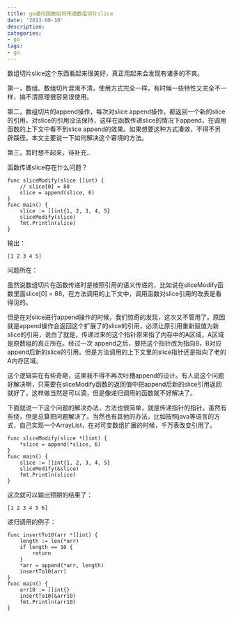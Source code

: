 ```yaml
---
title: go递归函数如何传递数组切片slice
date: '2013-08-18'
description:
categories:
- go
tags:
- go
---
```



数组切片slice这个东西看起来很美好，真正用起来会发现有诸多的不爽。

第一，数组、数组切片混淆不清，使用方式完全一样，有时候一些特性又完全不一样，搞不清原理很容易误使用。

第二，数组切片的append操作，每次对slice append操作，都返回一个新的slice的引用，对slice的引用没法保持，这样在函数传递slice的情况下append，在调用函数的上下文中看不到slice append的效果。如果想要这种方式凑效，不得不另辟蹊径。本文主要说一下如何解决这个窘境的方法。

第三，暂时想不起来，待补充..

函数传递slice存在什么问题？

```
func sliceModify(slice []int) {
	// slice[0] = 88
	slice = append(slice, 6)
}
func main() {
	slice := []int{1, 2, 3, 4, 5}
	sliceModify(slice)
	fmt.Println(slice)
}
```
输出：

```
[1 2 3 4 5]
```
问题所在：

虽然说数组切片在函数传递时是按照引用的语义传递的，比如说在sliceModify函数里面slice[0] = 88，在方法调用的上下文中，调用函数对slice引用的改表是看得见的。

但是在对slice进行append操作的时候，我们惊奇的发现，这次又不管用了。原因就是append操作会返回这个扩展了的slice的引用，必须让原引用重新赋值为新slice的引用，说白了就是，传递过来的这个指针原来指了内存中的A区域，A区域是原数组的真正所在。经过一次 append之后，要把这个指针改为指向B，B对应append后新的slice的引用。但是方法调用的上下文里的slice指针还是指向了老的A内存区域。

这个逻辑实在有些奇葩，这里我不得不再次吐槽append的设计。有人说这个问题好解决啊，只需要在sliceModify函数的返回值中把append后新的slice引用返回就好了。这样做当然是可以滴，但是像递归调用的函数就不好解决了。

下面就说一下这个问题的解决办法，方法也很简单，就是传递指针的指针。虽然有些绕，但是总算把问题解决了。当然也有其他的办法，比如按照java等语言的方式，自己实现一个ArrayList，在对可变数组扩展的时候，千万表改变引用了。

```
func sliceModify(slice *[]int) {
	*slice = append(*slice, 6)
}
func main() {
	slice := []int{1, 2, 3, 4, 5}
	sliceModify(&slice)
	fmt.Println(slice)
}
```
这次就可以输出预期的结果了：

```
[1 2 3 4 5 6]
```
递归调用的例子：

```
func insertTo10(arr *[]int) {
	length := len(*arr)
	if length == 10 {
		return
	}
	*arr = append(*arr, length)
	insertTo10(arr)
}
func main() {
	arr10 := []int{}
	insertTo10(&arr10)
	fmt.Println(arr10)
}
```

